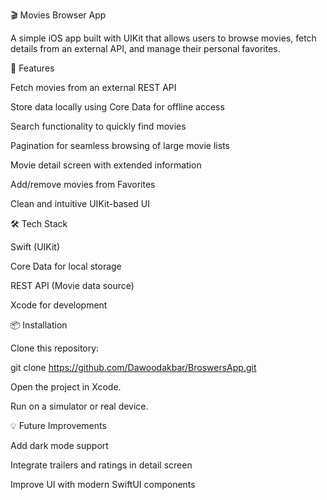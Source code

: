 🎬 Movies Browser App

A simple iOS app built with UIKit that allows users to browse movies, fetch details from an external API, and manage their personal favorites.

🚀 Features

Fetch movies from an external REST API

Store data locally using Core Data for offline access

Search functionality to quickly find movies

Pagination for seamless browsing of large movie lists

Movie detail screen with extended information

Add/remove movies from Favorites

Clean and intuitive UIKit-based UI

🛠️ Tech Stack

Swift (UIKit)

Core Data for local storage

REST API (Movie data source)

Xcode for development



📦 Installation

Clone this repository:

git clone https://github.com/Dawoodakbar/BroswersApp.git


Open the project in Xcode.

Run on a simulator or real device.

💡 Future Improvements

Add dark mode support

Integrate trailers and ratings in detail screen

Improve UI with modern SwiftUI components

